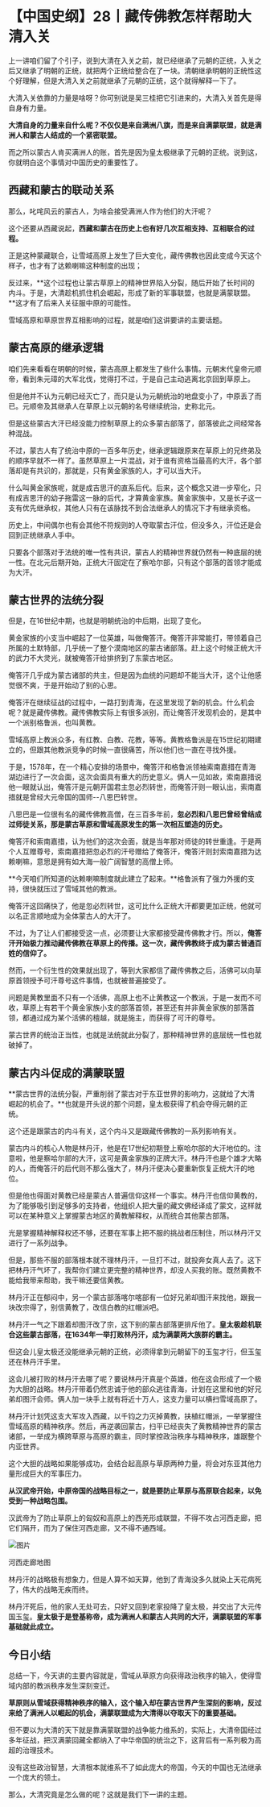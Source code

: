 # 【中国史纲】28丨藏传佛教怎样帮助大清入关


上一讲咱们留了个引子，说到大清在入关之前，就已经继承了元朝的正统，入关之后又继承了明朝的正统，就把两个正统给整合在了一块。清朝继承明朝的正统性这个好理解，但是大清入关之前就继承了元朝的正统，这个就得解释一下了。

大清入关依靠的力量是啥呀？你可别说是吴三桂把它引进来的，大清入关首先是得自身有力量。

**大清自身的力量来自什么呢？不仅仅是来自满洲八旗，而是来自满蒙联盟，就是满洲人和蒙古人结成的一个紧密联盟。**

而之所以蒙古人肯买满洲人的账，首先是因为皇太极继承了元朝的正统。说到这，你就明白这个事情对中国历史的重要性了。

## **西藏和蒙古的联动关系**

那么，叱咤风云的蒙古人，为啥会接受满洲人作为他们的大汗呢？

这个还要从西藏说起，**西藏和蒙古在历史上也有好几次互相支持、互相联合的过程。**

正是这种蒙藏联合，让雪域高原上发生了巨大变化，藏传佛教也因此变成今天这个样子，也才有了达赖喇嘛这种制度的出现；

反过来，**这个过程也让蒙古草原上的精神世界陷入分裂，随后开始了长时间的内斗。于是，大清趁机抓住机会崛起，形成了新的军事联盟，也就是满蒙联盟。**这才有了后来入关征服中原的可能性。

雪域高原和草原世界互相影响的过程，就是咱们这讲要讲的主要话题。

## **蒙古高原的继承逻辑**

咱们先来看看在明朝的时候，蒙古高原上都发生了些什么事情。元朝末代皇帝元顺帝，看到朱元璋的大军北伐，觉得打不过，于是自己主动逃离北京回到草原上。

但是他并不认为元朝已经灭亡了，而只是认为元朝统治的地盘变小了，中原丢了而已。元顺帝及其继承人在草原上以元朝的名号继续统治，史称北元。

但是这些蒙古大汗已经没能力控制草原上的众多蒙古部落了，部落彼此之间经常各种混战。

不过，蒙古人有了统治中原的一百多年历史，继承逻辑跟原来在草原上的兄终弟及的顺序早就不一样了。虽然草原上一片混战，对于谁有资格当最高的大汗，各个部落却是有共识的，那就是，只有黄金家族的人，才可以当大汗。

什么叫黄金家族呢，就是成吉思汗的直系后代。后来，这个概念又进一步窄化，只有成吉思汗的幼子拖雷这一脉的后代，才算黄金家族。黄金家族中，又是长子这一支有优先继承权，其他人只有在该脉找不到合法继承人的情况下才有继承资格。

历史上，中间偶尔也有会其他不符规则的人夺取蒙古汗位，但没多久，汗位还是会回到正统继承人手中。

只要各个部落对于法统的唯一性有共识，蒙古人的精神世界就仍然有一种底层的统一性。在北元后期开始，正统大汗固定在了察哈尔部，只有这个部落的首领才能成为大汗。

## **蒙古世界的法统分裂**

但是，在16世纪中期，也就是明朝统治的中后期，出现了变化。

黄金家族的小支当中崛起了一位英雄，叫做俺答汗。俺答汗非常能打，带领着自己所属的土默特部，几乎统一了整个漠南地区的蒙古诸部落。赶上这个时候正统大汗的武力不大灵光，就被俺答汗给排挤到了东蒙古地区。

俺答汗几乎成为蒙古诸部的共主，但是因为血统的问题却不能当大汗，这个让他感觉很不爽，于是开始动了别的心思。

俺答汗在继续征战的过程中，一路打到青海，在这里发现了新的机会。什么机会呢？就是藏传佛教。藏传佛教实际上有很多派别，而让俺答汗发现机会的，是其中一个派别格鲁派，也叫黄教。

雪域高原上教派众多，有红教、白教、花教，等等。黄教格鲁派是在15世纪初期建立的，但跟其他教派竞争的时候一直很痛苦，所以他们也一直在寻找外援。

于是，1578年，在一个精心安排的场景中，俺答汗和格鲁派领袖索南嘉措在青海湖边进行了一次会面，这次会面具有重大的历史意义。俩人一见如故，索南嘉措说他一眼就认出，俺答汗是元朝开国君主忽必烈转世，而俺答汗则一眼认出，索南嘉措就是曾经大元帝国的国师--八思巴转世。

八思巴是一位很有名的藏传佛教高僧，在三百多年前，**忽必烈和八思巴曾经曾结成过师徒关系，那是蒙古草原和雪域高原发生的第一次相互塑造的历史。**

俺答汗和索南嘉措，认为他们的这次会面，就是当年那对师徒的转世重逢。于是两个人互赠尊号，索南嘉措把忽必烈的汗号赠给了俺答汗，俺答汗则封索南嘉措为达赖喇嘛，意思是拥有如大海一般广阔智慧的高僧上师。

**今天咱们所知道的达赖喇嘛制度就此建立了起来。**格鲁派有了强力外援的支持，很快就压过了雪域其他的教派。

俺答汗这回痛快了，他是忽必烈转世，这可比什么正统大汗都要更加正统，他就可以名正言顺地成为全体蒙古人的大汗了。

不过，为了让人们都接受这一点，必须要让大家都接受藏传佛教才行。所以，**俺答汗开始极力推动藏传佛教在草原上的传播。这一次，藏传佛教终于成为蒙古普通百姓的信仰了。**

然而，一个衍生性的效果就出现了，等到大家都信了藏传佛教之后，活佛可以向草原首领授予可汗尊号这件事情，也就被普遍接受了。

问题是黄教里面不只有一个活佛，高原上也不止黄教这一个教派，于是一发而不可收，草原上有若干个黄金家族小支的部落首领，甚至还有并非黄金家族的部落首领，都通过成为某个活佛的檀越，就是施主，而获得了可汗的尊号。

蒙古世界的统治正当性，也就是法统就此分裂了，那种精神世界的底层统一性也就破掉了。

## **蒙古内斗促成的满蒙联盟**

**蒙古世界的法统分裂，严重削弱了蒙古对于东亚世界的影响力，这就给了大清崛起的机会了。**也就是开头说的那个问题，皇太极获得了机会夺得元朝的正统。

这个还是跟蒙古的内斗有关，这个内斗又是跟藏传佛教的一系列影响有关。

蒙古内斗的核心人物是林丹汗，他是在17世纪初期登上察哈尔部的大汗地位的。注意啦，他是察哈尔部的大汗，这可是黄金家族的正牌大汗。林丹汗也是个雄才大略的人，而俺答汗的后代则不那么强大了，林丹汗便决心要重新恢复正统大汗的地位。

但是他也得面对黄教已经是蒙古人普遍信仰这样一个事实。林丹汗也信仰黄教的，为了能够吸引到足够多的支持者，他组织人把大量的藏文佛经译成了蒙文，这样就可以在某种意义上掌握蒙古地区的黄教解释权，从而统合其他蒙古部落。

光是掌握精神解释权还不够，还要在军事上把不服的挑战者压制住，所以林丹汗又进行了一系列战争。

但是，那些不服的部落根本就不理林丹汗，一旦打不过，就投奔女真人去了。这下把林丹汗气坏了，我帮你们建立更完整的精神世界，却没人买我的账。既然黄教不能给我带来帮助，我干嘛还要信黄教。

林丹汗正在郁闷中，另一个蒙古部落喀尔喀部有一位好兄弟却图汗来找他，跟我一块改宗得了，别信黄教了，改信白教的红帽派吧。

林丹汗一气之下跟着却图汗改了宗，这下别的蒙古部落更排斥他了。**皇太极趁机联合这些蒙古部落，在1634年一举打败林丹汗，成为满蒙两大族群的霸主。**

但这会儿皇太极还没能继承元朝的正统，必须得拿到元朝留下的玉玺才行，但玉玺还在林丹汗手里。

这会儿被打败的林丹汗去哪了呢？要说林丹汗真是个英雄，他在这会形成了一个极为大胆的战略。林丹汗带着仍然忠诚于他的部众逃往青海，计划在这里和他的好兄弟却图汗会师。俩人加一块手上就有将近十万人，这支力量可以横扫雪域高原了。

林丹汗计划凭这支大军攻入西藏，以千钧之力灭掉黄教，扶植红帽派，一举掌握住雪域高原的精神秩序。然后，再逆袭回蒙古，扫平已经丧失了黄教精神世界的蒙古诸部，一举成为横跨草原与高原的霸主，同时掌控政治秩序与精神秩序，雄踞整个内亚世界。

这个大胆的战略如果能够成功，会结合起高原与草原两种力量，将会对东亚其他力量形成巨大的军事压力。

**从汉武帝开始，中原帝国的战略目标之一，就是要防止草原与高原联合起来，以免受到一种战略包围。**

汉武帝为了防止草原上的匈奴和高原上的西羌形成联盟，不得不攻占河西走廊，把它们隔开，而为了保住河西走廊，又不得不通西域。

![图片](.\.assets\28_1.jpg)

河西走廊地图

林丹汗的战略极有想象力，但是人算不如天算，他到了青海没多久就染上天花病死了，伟大的战略无疾而终。

林丹汗死后，他的家人无处可去，只好又回到老家投降了皇太极，并交出了大元传国玉玺。**皇太极于是登基称帝，成为满洲人和蒙古人共同的大汗，满蒙联盟的军事基础就此成立。**

## 今日小结


总结一下，今天讲的主要内容就是，雪域从草原方向获得政治秩序的输入，使得雪域内部的教派秩序发生深刻变迁。

**草原则从雪域获得精神秩序的输入，这个输入却在蒙古世界产生深刻的影响，反过来给了满洲人以崛起的机会，满蒙联盟成为大清得以夺取天下的重要基础。**

但不要以为大清的天下就是靠满蒙联盟的战争能力维系的，实际上，大清帝国经过多年征战，把汉满蒙回藏全都纳入了中华帝国的统治之下，这背后有一系列极为高超的治理技术。

没有这些政治智慧，大清根本就维系不了如此庞大的帝国，今天的中国也无法继承一个庞大的领土。

那么，大清究竟是怎么做的呢？这就是我们下一讲的主题。

